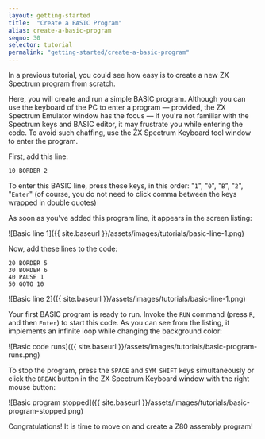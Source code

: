 ```yaml
---
layout: getting-started
title:  "Create a BASIC Program"
alias: create-a-basic-program
seqno: 30
selector: tutorial
permalink: "getting-started/create-a-basic-program"
---
```


In a previous tutorial, you could see how easy is to create a new ZX Spectrum program from scratch.

Here, you will create and run a simple BASIC program. Although you can use the keyboard of the PC to enter a program — provided, the ZX Spectrum Emulator window has the focus — if you're not familiar with the Spectrum keys and BASIC editor, it may frustrate you while entering the code. To avoid such chaffing, use the ZX Spectrum Keyboard tool window to enter the program.

First, add this line:

```
10 BORDER 2
```

To enter this BASIC line, press these keys, in this order: "`1`", "`0`", "`B`", "`2`", "`Enter`" (of course, you do not need to click comma between the keys wrapped in double quotes)

As soon as you've added this program line, it appears in the screen listing:

![Basic line 1]({{ site.baseurl }}/assets/images/tutorials/basic-line-1.png)

Now, add these lines to the code:

```
20 BORDER 5
30 BORDER 6
40 PAUSE 1
50 GOTO 10
```

![Basic line 2]({{ site.baseurl }}/assets/images/tutorials/basic-line-1.png)

Your first BASIC program is ready to run. Invoke the `RUN` command (press
`R`, and then `Enter`) to start this code. As you can see from the listing, 
it implements an infinite loop while changing the background color:

![Basic code runs]({{ site.baseurl }}/assets/images/tutorials/basic-program-runs.png)

To stop the program, press the `SPACE` and `SYM SHIFT` keys simultaneously
or click the `BREAK` button in the ZX Spectrum Keyboard window with the right
mouse button:

![Basic program stopped]({{ site.baseurl }}/assets/images/tutorials/basic-program-stopped.png)

Congratulations! It is time to move on and create a Z80 assembly program!